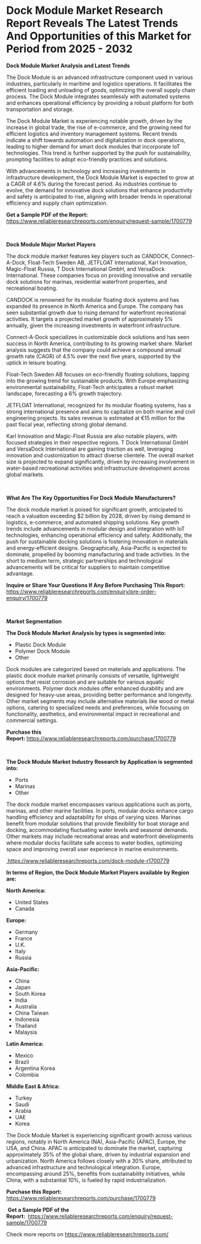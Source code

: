 <p><h1>Dock Module Market Research Report Reveals The Latest Trends And Opportunities of this Market for Period from 2025 - 2032</h1></p><p><strong>Dock Module Market Analysis and Latest Trends</strong></p>
<p><p>The Dock Module is an advanced infrastructure component used in various industries, particularly in maritime and logistics operations. It facilitates the efficient loading and unloading of goods, optimizing the overall supply chain process. The Dock Module integrates seamlessly with automated systems and enhances operational efficiency by providing a robust platform for both transportation and storage.</p><p>The Dock Module Market is experiencing notable growth, driven by the increase in global trade, the rise of e-commerce, and the growing need for efficient logistics and inventory management systems. Recent trends indicate a shift towards automation and digitalization in dock operations, leading to higher demand for smart dock modules that incorporate IoT technologies. This trend is further supported by the push for sustainability, prompting facilities to adopt eco-friendly practices and solutions.</p><p>With advancements in technology and increasing investments in infrastructure development, the Dock Module Market is expected to grow at a CAGR of 4.6% during the forecast period. As industries continue to evolve, the demand for innovative dock solutions that enhance productivity and safety is anticipated to rise, aligning with broader trends in operational efficiency and supply chain optimization.</p></p>
<p><strong>Get a Sample PDF of the Report:&nbsp;</strong> <a href="https://www.reliableresearchreports.com/enquiry/request-sample/1700779?utm_campaign=3086&utm_medium=2&utm_source=Github&utm_content=ia&utm_term=09042025&utm_id=dock-module">https://www.reliableresearchreports.com/enquiry/request-sample/1700779</a></p>
<p>&nbsp;</p>
<p><strong>Dock Module Major Market Players</strong></p>
<p><p>The dock module market features key players such as CANDOCK, Connect-A-Dock, Float-Tech Sweden AB, JETFLOAT International, Karl Innovation, Magic-Float Russia, T Dock International GmbH, and VersaDock International. These companies focus on providing innovative and versatile dock solutions for marinas, residential waterfront properties, and recreational boating.</p><p>CANDOCK is renowned for its modular floating dock systems and has expanded its presence in North America and Europe. The company has seen substantial growth due to rising demand for waterfront recreational activities. It targets a projected market growth of approximately 5% annually, given the increasing investments in waterfront infrastructure.</p><p>Connect-A-Dock specializes in customizable dock solutions and has seen success in North America, contributing to its growing market share. Market analysis suggests that the company could achieve a compound annual growth rate (CAGR) of 4.5% over the next five years, supported by the uptick in leisure boating.</p><p>Float-Tech Sweden AB focuses on eco-friendly floating solutions, tapping into the growing trend for sustainable products. With Europe emphasizing environmental sustainability, Float-Tech anticipates a robust market landscape, forecasting a 6% growth trajectory.</p><p>JETFLOAT International, recognized for its modular floating systems, has a strong international presence and aims to capitalize on both marine and civil engineering projects. Its sales revenue is estimated at €15 million for the past fiscal year, reflecting strong global demand.</p><p>Karl Innovation and Magic-Float Russia are also notable players, with focused strategies in their respective regions. T Dock International GmbH and VersaDock International are gaining traction as well, leveraging innovation and customization to attract diverse clientele. The overall market size is projected to expand significantly, driven by increasing involvement in water-based recreational activities and infrastructure development across global markets.</p></p>
<p>&nbsp;</p>
<p><strong>What Are The Key Opportunities For Dock Module Manufacturers?</strong></p>
<p><p>The dock module market is poised for significant growth, anticipated to reach a valuation exceeding $2 billion by 2028, driven by rising demand in logistics, e-commerce, and automated shipping solutions. Key growth trends include advancements in modular design and integration with IoT technologies, enhancing operational efficiency and safety. Additionally, the push for sustainable docking solutions is fostering innovation in materials and energy-efficient designs. Geographically, Asia-Pacific is expected to dominate, propelled by booming manufacturing and trade activities. In the short to medium term, strategic partnerships and technological advancements will be critical for suppliers to maintain competitive advantage.</p></p>
<p><strong>Inquire or Share Your Questions If Any Before Purchasing This Report:</strong> <a href="https://www.reliableresearchreports.com/enquiry/pre-order-enquiry/1700779?utm_campaign=3086&utm_medium=2&utm_source=Github&utm_content=ia&utm_term=09042025&utm_id=dock-module">https://www.reliableresearchreports.com/enquiry/pre-order-enquiry/1700779</a></p>
<p>&nbsp;</p>
<p><strong>Market Segmentation</strong></p>
<p><strong>The Dock Module Market Analysis by types is segmented into:</strong></p>
<p><ul><li>Plastic Dock Module</li><li>Polymer Dock Module</li><li>Other</li></ul></p>
<p><p>Dock modules are categorized based on materials and applications. The plastic dock module market primarily consists of versatile, lightweight options that resist corrosion and are suitable for various aquatic environments. Polymer dock modules offer enhanced durability and are designed for heavy-use areas, providing better performance and longevity. Other market segments may include alternative materials like wood or metal options, catering to specialized needs and preferences, while focusing on functionality, aesthetics, and environmental impact in recreational and commercial settings.</p></p>
<p><strong>Purchase this Report:&nbsp;</strong><a href="https://www.reliableresearchreports.com/purchase/1700779?utm_campaign=3086&utm_medium=2&utm_source=Github&utm_content=ia&utm_term=09042025&utm_id=dock-module">https://www.reliableresearchreports.com/purchase/1700779</a></p>
<p>&nbsp;</p>
<p><strong>The Dock Module Market Industry Research by Application is segmented into:</strong></p>
<p><ul><li>Ports</li><li>Marinas</li><li>Other</li></ul></p>
<p><p>The dock module market encompasses various applications such as ports, marinas, and other marine facilities. In ports, modular docks enhance cargo handling efficiency and adaptability for ships of varying sizes. Marinas benefit from modular solutions that provide flexibility for boat storage and docking, accommodating fluctuating water levels and seasonal demands. Other markets may include recreational areas and waterfront developments where modular docks facilitate safe access to water bodies, optimizing space and improving overall user experience in marine environments.</p></p>
<p><a href="https://www.reliableresearchreports.com/dock-module-r1700779?utm_campaign=3086&utm_medium=2&utm_source=Github&utm_content=ia&utm_term=09042025&utm_id=dock-module">&nbsp;https://www.reliableresearchreports.com/dock-module-r1700779</a></p>
<p><strong>In terms of Region, the Dock Module Market Players available by Region are:</strong></p>
<p>
    <p> <strong> North America: </strong>
        <ul>
            <li>United States</li>
            <li>Canada</li>
        </ul>
        </p> 
    <p> <strong> Europe: </strong>
        <ul>
            <li>Germany</li>
            <li>France</li>
            <li>U.K.</li>
            <li>Italy</li>
            <li>Russia</li>
        </ul>
        </p> 
    <p> <strong> Asia-Pacific: </strong>
        <ul>
            <li>China</li>
            <li>Japan</li>
            <li>South Korea</li>
            <li>India</li>
            <li>Australia</li>
            <li>China Taiwan</li>
            <li>Indonesia</li>
            <li>Thailand</li>
            <li>Malaysia</li>
        </ul>
        </p> 
    <p> <strong> Latin America: </strong>
        <ul>
            <li>Mexico</li>
            <li>Brazil</li>
            <li>Argentina Korea</li>
            <li>Colombia</li>
        </ul>
        </p> 
    <p> <strong> Middle East & Africa: </strong>
        <ul>
            <li>Turkey</li>
            <li>Saudi</li>
            <li>Arabia</li>
            <li>UAE</li>
            <li>Korea</li>
        </ul>
    </p>
    </p>
<p><p>The Dock Module Market is experiencing significant growth across various regions, notably in North America (NA), Asia-Pacific (APAC), Europe, the USA, and China. APAC is anticipated to dominate the market, capturing approximately 35% of the global share, driven by industrial expansion and urbanization. North America follows closely with a 30% share, attributed to advanced infrastructure and technological integration. Europe, encompassing around 25%, benefits from sustainability initiatives, while China, with a substantial 10%, is fueled by rapid industrialization.</p></p>
<p><strong>Purchase this Report: </strong><a href="https://www.reliableresearchreports.com/purchase/1700779?utm_campaign=3086&utm_medium=2&utm_source=Github&utm_content=ia&utm_term=09042025&utm_id=dock-module">https://www.reliableresearchreports.com/purchase/1700779</a></p>
<p>&nbsp;<strong>Get a Sample PDF of the Report:&nbsp;&nbsp;</strong><a href="https://www.reliableresearchreports.com/enquiry/request-sample/1700779?utm_campaign=3086&utm_medium=2&utm_source=Github&utm_content=ia&utm_term=09042025&utm_id=dock-module">https://www.reliableresearchreports.com/enquiry/request-sample/1700779</a></p>
<p><strong></strong></p>
<p>Check more reports on <a href="https://www.reliableresearchreports.com/?utm_campaign=3086&utm_medium=2&utm_source=Github&utm_content=ia&utm_term=09042025&utm_id=dock-module">https://www.reliableresearchreports.com/</a></p>